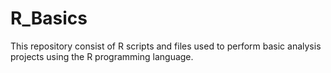 # R_Basics
This repository consist of R scripts and files used to perform basic analysis projects using the R programming language. 
